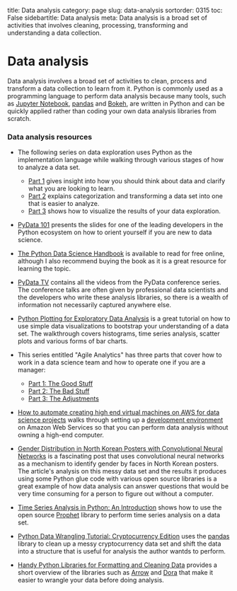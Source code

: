 title: Data analysis
category: page
slug: data-analysis
sortorder: 0315
toc: False
sidebartitle: Data analysis
meta: Data analysis is a broad set of activities that involves cleaning, processing, transforming and understanding a data collection.


# Data analysis
Data analysis involves a broad set of activities to clean, process and
transform a data collection to learn from it. Python is commonly used
as a programming language to perform data analysis because many tools,
such as [Jupyter Notebook](/jupyter-notebook.html), 
[pandas](/pandas.html) and [Bokeh](/bokeh.html), are written in Python 
and can be quickly applied rather than coding your own data analysis
libraries from scratch.


### Data analysis resources
* The following series on data exploration uses Python as the 
  implementation language while walking through various stages of
  how to analyze a data set.

    * [Part 1](https://www.districtdatalabs.com/data-exploration-with-python-1)
      gives insight into how you should think about data and clarify
      what you are looking to learn.
    * [Part 2](https://www.districtdatalabs.com/data-exploration-with-python-2)
      explains categorization and transforming a data set into one that
      is easier to analyze.
    * [Part 3](https://www.districtdatalabs.com/data-exploration-with-python-3)
      shows how to visualize the results of your data exploration.

* [PyData 101](https://speakerdeck.com/jakevdp/pydata-101) presents the
  slides for one of the leading developers in the Python ecosystem on how
  to orient yourself if you are new to data science.

* [The Python Data Science Handbook](https://jakevdp.github.io/PythonDataScienceHandbook/)
  is available to read for free online, although I also recommend
  buying the book as it is a great resource for learning the topic.

* [PyData TV](https://www.youtube.com/user/PyDataTV) contains all the
  videos from the PyData conference series. The conference talks are
  often given by professional data scientists and the developers who
  write these analysis libraries, so there is a wealth of information
  not necessarily captured anywhere else.

* [Python Plotting for Exploratory Data Analysis](http://pythonplot.com/)
  is a great tutorial on how to use simple data visualizations to bootstrap
  your understanding of a data set. The walkthrough covers histograms, time
  series analysis, scatter plots and various forms of bar charts.

* This series entitled "Agile Analytics" has three parts that cover how to
  work in a data science team and how to operate one if you are a manager:
  
    * [Part 1: The Good Stuff](https://www.locallyoptimistic.com/post/agile-analytics-p1/)
    * [Part 2: The Bad Stuff](https://www.locallyoptimistic.com/post/agile-analytics-p2/)
    * [Part 3: The Adjustments](https://www.locallyoptimistic.com/post/agile-analytics-p3/)

* [How to automate creating high end virtual machines on AWS for data science projects](https://tsaprailis.com/2017/09/11/How-to-automate-creating-a-virtual-machine-for-data-science/)
  walks through setting up a 
  [development environment](/development-environments.html) on Amazon Web 
  Services so that you can perform data analysis without owning a 
  high-end computer.

* [Gender Distribution in North Korean Posters with Convolutional Neural Networks](http://digitalnk.com/blog/2017/09/30/gender-distribution-in-north-korean-posters/)
  is a fascinating post that uses convolutional neural networks as a 
  mechanism to identify gender by faces in North Korean posters. The 
  article's analysis on this messy data set and the results it produces
  using some Python glue code with various open source libraries is
  a great example of how data analysis can answer questions that would
  be very time consuming for a person to figure out without a computer.

* [Time Series Analysis in Python: An Introduction](https://towardsdatascience.com/time-series-analysis-in-python-an-introduction-70d5a5b1d52a)
  shows how to use the open source 
  [Prophet](https://research.fb.com/prophet-forecasting-at-scale/) library
  to perform time series analysis on a data set.

* [Python Data Wrangling Tutorial: Cryptocurrency Edition](https://elitedatascience.com/python-data-wrangling-tutorial)
  uses the [pandas](/pandas.html) library to clean up a messy 
  cryptocurrency data set and shift the data into a structure that
  is useful for analysis the author wantds to perform.

* [Handy Python Libraries for Formatting and Cleaning Data](https://mode.com/blog/python-data-cleaning-libraries)
  provides a short overview of the libraries such as 
  [Arrow](https://arrow.readthedocs.io/en/latest/) and 
  [Dora](https://github.com/NathanEpstein/Dora) that make it easier to 
  wrangle your data before doing analysis.
